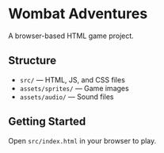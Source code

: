 # Wombat Adventures

A browser-based HTML game project.

## Structure
- `src/` — HTML, JS, and CSS files
- `assets/sprites/` — Game images
- `assets/audio/` — Sound files

## Getting Started
Open `src/index.html` in your browser to play.

